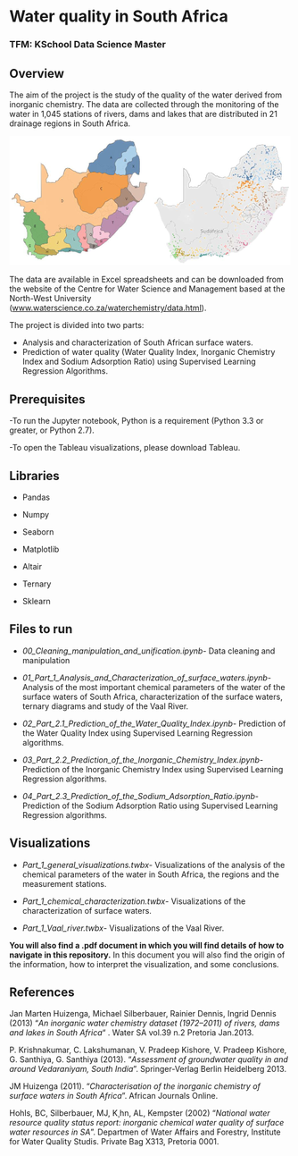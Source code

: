 # Water quality in South Africa
### TFM: KSchool Data Science Master

## Overview

The aim of the project is the study of the quality of the water derived from inorganic chemistry. The data are collected  through the monitoring of the water in 1,045 stations of rivers, dams and lakes that are distributed in 21 drainage regions in South Africa.

![map_regions_points](map_regions_points.png)

The data are available in Excel spreadsheets and can be downloaded from the website of the Centre for Water Science and Management based at the North-West University (www.waterscience.co.za/waterchemistry/data.html). 


The project is divided into two parts:

- Analysis and characterization of South African surface waters.
- Prediction of water quality (Water Quality Index, Inorganic Chemistry Index and Sodium Adsorption Ratio) using Supervised Learning Regression Algorithms.

## Prerequisites

-To run the Jupyter notebook, Python is a requirement (Python 3.3 or greater, or Python 2.7).

-To open the Tableau visualizations, please download Tableau.

## Libraries

- Pandas

- Numpy

- Seaborn

- Matplotlib

- Altair

- Ternary

- Sklearn

## Files to run

- *00_Cleaning_manipulation_and_unification.ipynb*- Data cleaning and manipulation

- *01_Part_1_Analysis_and_Characterization_of_surface_waters.ipynb*- Analysis of the most important chemical parameters of the water of the surface waters of South Africa, characterization of the surface waters, ternary diagrams and study of the Vaal River.

- *02_Part_2.1_Prediction_of_the_Water_Quality_Index.ipynb*- Prediction of the Water Quality Index using Supervised Learning Regression algorithms.

- *03_Part_2.2_Prediction_of_the_Inorganic_Chemistry_Index.ipynb*-Prediction of the Inorganic Chemistry Index using Supervised Learning Regression algorithms.

- *04_Part_2.3_Prediction_of_the_Sodium_Adsorption_Ratio.ipynb*-Prediction of the Sodium Adsorption Ratio using Supervised Learning Regression algorithms.

## Visualizations

- *Part_1_general_visualizations.twbx*- Visualizations of the analysis of the chemical parameters of the water in South Africa, the regions and the measurement stations.

- *Part_1_chemical_characterization.twbx*- Visualizations of the characterization of surface waters.

- *Part_1_Vaal_river.twbx*- Visualizations of the Vaal River.

**You will also find a .pdf document in which you will find details of how to navigate in this repository.**
In this document you will also find the origin of the information, how to interpret the visualization, and some conclusions.

## References

Jan Marten Huizenga, Michael Silberbauer, Rainier Dennis, Ingrid Dennis (2013) “*An inorganic water chemistry dataset (1972–2011) of rivers, dams and lakes in South Africa*“ . Water SA vol.39 n.2 Pretoria Jan.2013.

P. Krishnakumar, C. Lakshumanan, V. Pradeep Kishore, V. Pradeep Kishore, G. Santhiya, G. Santhiya (2013). “*Assessment of groundwater quality in and around Vedaraniyam, South India*”. Springer-Verlag Berlin Heidelberg 2013. 

JM Huizenga (2011). “*Characterisation of the inorganic chemistry of surface waters in South Africa*”. African Journals Online. 

Hohls, BC, Silberbauer, MJ, K¸hn, AL, Kempster (2002) “*National water resource quality status report: inorganic chemical water quality of surface water resources in SA*”. Departmen of Water Affairs and Forestry, Institute for Water Quality Studis. Private Bag X313, Pretoria 0001. 


